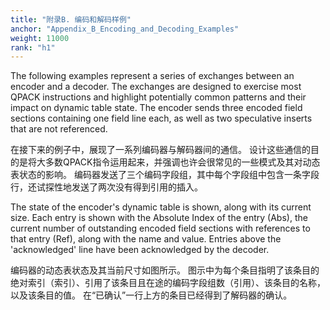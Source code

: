 ```yaml
---
title: "附录B. 编码和解码样例"
anchor: "Appendix_B_Encoding_and_Decoding_Examples"
weight: 11000
rank: "h1"
---
```


The following examples represent a series of exchanges between an encoder and a decoder. The exchanges are designed to exercise most QPACK instructions and highlight potentially common patterns and their impact on dynamic table state. The encoder sends three encoded field sections containing one field line each, as well as two speculative inserts that are not referenced.

在接下来的例子中，展现了一系列编码器与解码器间的通信。
设计这些通信的目的是将大多数QPACK指令运用起来，并强调也许会很常见的一些模式及其对动态表状态的影响。
编码器发送了三个编码字段组，其中每个字段组中包含一条字段行，还试探性地发送了两次没有得到引用的插入。

The state of the encoder's dynamic table is shown, along with its current size. Each entry is shown with the Absolute Index of the entry (Abs), the current number of outstanding encoded field sections with references to that entry (Ref), along with the name and value. Entries above the 'acknowledged' line have been acknowledged by the decoder.

编码器的动态表状态及其当前尺寸如图所示。
图示中为每个条目指明了该条目的绝对索引（索引）、引用了该条目且在途的编码字段组数（引用）、该条目的名称，以及该条目的值。
在“已确认”一行上方的条目已经得到了解码器的确认。
